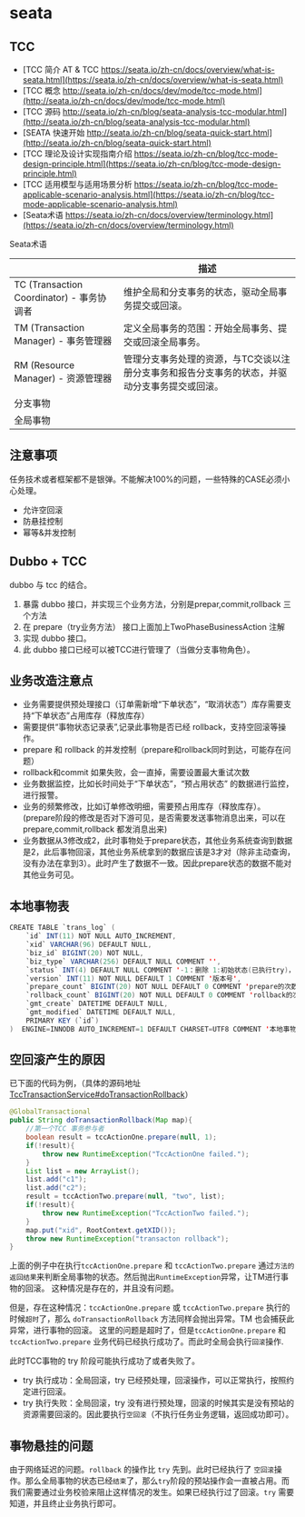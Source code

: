 # seata

## TCC

- [TCC 简介 AT & TCC https://seata.io/zh-cn/docs/overview/what-is-seata.html](https://seata.io/zh-cn/docs/overview/what-is-seata.html)
- [TCC 概念 http://seata.io/zh-cn/docs/dev/mode/tcc-mode.html](http://seata.io/zh-cn/docs/dev/mode/tcc-mode.html)
- [TCC 源码 http://seata.io/zh-cn/blog/seata-analysis-tcc-modular.html](http://seata.io/zh-cn/blog/seata-analysis-tcc-modular.html)
- [SEATA 快速开始 http://seata.io/zh-cn/blog/seata-quick-start.html](http://seata.io/zh-cn/blog/seata-quick-start.html)
- [TCC 理论及设计实现指南介绍 https://seata.io/zh-cn/blog/tcc-mode-design-principle.html](https://seata.io/zh-cn/blog/tcc-mode-design-principle.html)
- [TCC 适用模型与适用场景分析 https://seata.io/zh-cn/blog/tcc-mode-applicable-scenario-analysis.html](https://seata.io/zh-cn/blog/tcc-mode-applicable-scenario-analysis.html)
- [Seata术语 https://seata.io/zh-cn/docs/overview/terminology.html](https://seata.io/zh-cn/docs/overview/terminology.html)

Seata术语

|                                           | 描述                                                                                           |
| ----------------------------------------- | ---------------------------------------------------------------------------------------------- |
| TC (Transaction Coordinator) - 事务协调者 | 维护全局和分支事务的状态，驱动全局事务提交或回滚。                                             |
| TM (Transaction Manager) - 事务管理器     | 定义全局事务的范围：开始全局事务、提交或回滚全局事务。                                         |
| RM (Resource Manager) - 资源管理器        | 管理分支事务处理的资源，与TC交谈以注册分支事务和报告分支事务的状态，并驱动分支事务提交或回滚。 |
| 分支事物                                  |
| 全局事物                                  |

## 注意事项

任务技术或者框架都不是银弹。不能解决100%的问题，一些特殊的CASE必须小心处理。

- 允许空回滚
- 防悬挂控制
- 幂等&并发控制

## Dubbo + TCC

dubbo 与 tcc 的结合。

1. 暴露 dubbo 接口，并实现三个业务方法，分别是prepar,commit,rollback 三个方法
2. 在 prepare（try业务方法） 接口上面加上TwoPhaseBusinessAction 注解
3. 实现 dubbo 接口。
4. 此 dubbo 接口已经可以被TCC进行管理了（当做分支事物角色）。

## 业务改造注意点

- 业务需要提供预处理接口（订单需新增“下单状态”，“取消状态”）库存需要支持“下单状态”占用库存（释放库存）
- 需要提供“事物状态记录表”,记录此事物是否已经 rollback，支持空回滚等操作。
- prepare 和 rollback 的并发控制（prepare和rollback同时到达，可能存在问题）
- rollback和commit 如果失败，会一直掉，需要设置最大重试次数
- 业务数据监控，比如长时间处于“下单状态”，“预占用状态” 的数据进行监控，进行报警。
- 业务的频繁修改，比如订单修改明细，需要预占用库存（释放库存）。(prepare阶段的修改是否对下游可见，是否需要发送事物消息出来，可以在prepare,commit,rollback 都发消息出来)
- 业务数据从3修改成2，此时事物处于prepare状态，其他业务系统查询到数据是2，此后事物回滚，其他业务系统拿到的数据应该是3才对（除非主动查询，没有办法在拿到3）。此时产生了数据不一致。因此prepare状态的数据不能对其他业务可见。

## 本地事物表

```java
CREATE TABLE `trans_log` (
    `id` INT(11) NOT NULL AUTO_INCREMENT,
    `xid` VARCHAR(96) DEFAULT NULL,
    `biz_id` BIGINT(20) NOT NULL,
    `biz_type` VARCHAR(256) DEFAULT NULL COMMENT '',
    `status` INT(4) DEFAULT NULL COMMENT '-1：删除 1:初始状态(已执行try)，2：已提交，3：已回滚，4:提交中，5：回滚中 6：回滚失败',
    `version` INT(11) NOT NULL DEFAULT 1 COMMENT '版本号',
    `prepare_count` BIGINT(20) NOT NULL DEFAULT 0 COMMENT 'prepare的次数',
    `rollback_count` BIGINT(20) NOT NULL DEFAULT 0 COMMENT 'rollback的次数',
    `gmt_create` DATETIME DEFAULT NULL,
    `gmt_modified` DATETIME DEFAULT NULL,
    PRIMARY KEY (`id`)
)  ENGINE=INNODB AUTO_INCREMENT=1 DEFAULT CHARSET=UTF8 COMMENT '本地事物日志表';
```

## 空回滚产生的原因

已下面的代码为例，（具体的源码地址[TccTransactionService#doTransactionRollback](https://github.com/seata/seata-samples/blob/master/tcc/local-tcc-sample/src/main/java/io/seata/samples/tcc/service/TccTransactionService.java#L47)）

```java
@GlobalTransactional
public String doTransactionRollback(Map map){
    //第一个TCC 事务参与者
    boolean result = tccActionOne.prepare(null, 1);
    if(!result){
        throw new RuntimeException("TccActionOne failed.");
    }
    List list = new ArrayList();
    list.add("c1");
    list.add("c2");
    result = tccActionTwo.prepare(null, "two", list);
    if(!result){
        throw new RuntimeException("TccActionTwo failed.");
    }
    map.put("xid", RootContext.getXID());
    throw new RuntimeException("transacton rollback");
}
```

上面的例子中在执行`tccActionOne.prepare` 和 `tccActionTwo.prepare` 通过`方法的返回结果`来判断全局事物的状态。然后抛出`RuntimeException`异常，让TM进行事物的回滚。
这种情况是存在的，并且没有问题。

但是，存在这种情况：`tccActionOne.prepare` 或 `tccActionTwo.prepare` 执行的时候`超时`了，那么 `doTransactionRollback` 方法同样会抛出异常。TM 也会捕获此异常，进行事物的回滚。
这里的问题是超时了，但是`tccActionOne.prepare` 和 `tccActionTwo.prepare` 业务代码已经执行成功了。而此时全局会执行`回滚`操作.

此时TCC事物的 try 阶段可能执行成功了或者失败了。

- try 执行成功：全局回滚，try 已经预处理，回滚操作，可以正常执行，按照约定进行回滚。
- try 执行失败：全局回滚，try 没有进行预处理，回滚的时候其实是没有预站的资源需要回滚的。因此要执行`空回滚`（不执行任务业务逻辑，返回成功即可）。

## 事物悬挂的问题

由于网络延迟的问题。`rollback` 的操作比 `try` 先到。此时已经执行了 `空回滚`操作。那么全局事物的状态已经`结束`了，那么`try`阶段的预站操作会一直被占用。而我们需要通过业务校验来阻止这样情况的发生。如果已经执行过了回滚。`try` 需要知道，并且终止业务执行即可。
